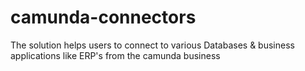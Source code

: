 # camunda-connectors
The solution helps users to connect to various Databases &amp; business applications like ERP's from the camunda business
